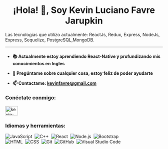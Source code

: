 <h1 align = "center">¡Hola! 👋, Soy Kevin Luciano Favre Jarupkin </h1>

  
Las tecnologias que utilizo actualmente: ReactJs, Redux, Express, NodeJs, Express, Sequelize, PostgreSQL,MongoDB.

---
  
<h4 align ="left">  


- :books: Actualmente estoy aprendiendo  React-Native y profundizando mis conocimientos en Ingles
  

- 💬 Pregúntame sobre cualquier cosa, estoy feliz de poder ayudarte

- 📫 Contactame: **kevinfavre@gmail.com**

<h3 align = "left "> Conéctate conmigo: </h3>
<p align =" left ">
<a href="https://linkedin.com/in/kevin-luciano-favre-jarupkin" target="blank"> <img align = "centro" src = "https://raw.githubusercontent.com/rahuldkjain/github-profile-readme-generator/master/src/images/icons/Social/linked-in-alt.svg"alt = "kevin-luciano-favre-jarupkin" height = "30" width = "40" /> </a>
</p>

 
  
  
<h3 align = "left"> Idiomas y herramientas: </h3>


![JavaScript](https://img.shields.io/badge/-JavaScript-05122A?style=flat&logo=javascript)&nbsp;
![C++](https://img.shields.io/badge/-C++-05122A?style=flat&logo=C%2B%2B&logoColor=00599C)&nbsp;
![React](https://img.shields.io/badge/-React-05122A?style=flat&logo=react)&nbsp;
![Node.js](https://img.shields.io/badge/-Node.js-05122A?style=flat&logo=node.js)&nbsp;
![Bootstrap](https://img.shields.io/badge/-Bootstrap-05122A?style=flat&logo=bootstrap&logoColor=563D7C)\
![HTML](https://img.shields.io/badge/-HTML-05122A?style=flat&logo=HTML5)&nbsp;
![CSS](https://img.shields.io/badge/-CSS-05122A?style=flat&logo=CSS3&logoColor=1572B6)&nbsp;
![Git](https://img.shields.io/badge/-Git-05122A?style=flat&logo=git)&nbsp;
![GitHub](https://img.shields.io/badge/-GitHub-05122A?style=flat&logo=github)&nbsp;
![Visual Studio Code](https://img.shields.io/badge/-Visual%20Studio%20Code-05122A?style=flat&logo=visual-studio-code&logoColor=007ACC)&nbsp;
